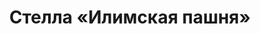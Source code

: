---
title: 'Стелла «Илимская пашня»'
location: 'Илимский залив Усть-Илимского водохранилища'
categories: [as-the-first-settlers]
tags: [all, 2016]
---
